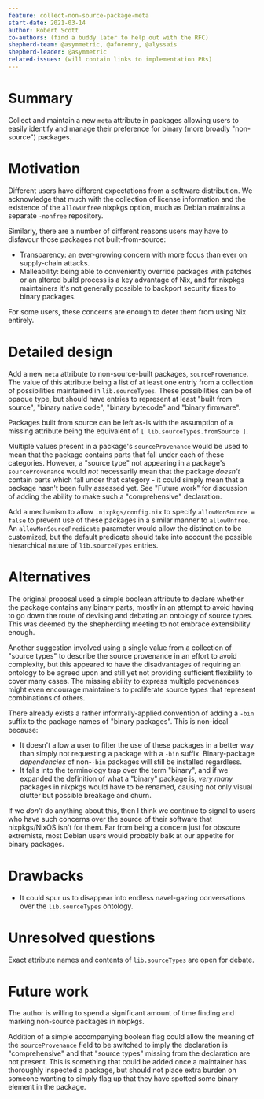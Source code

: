 ```yaml
---
feature: collect-non-source-package-meta
start-date: 2021-03-14
author: Robert Scott
co-authors: (find a buddy later to help out with the RFC)
shepherd-team: @asymmetric, @aforemny, @alyssais
shepherd-leader: @asymmetric
related-issues: (will contain links to implementation PRs)
---
```


# Summary
[summary]: #summary

Collect and maintain a new `meta` attribute in packages allowing users to easily
identify and manage their preference for binary (more broadly "non-source")
packages.

# Motivation
[motivation]: #motivation

Different users have different expectations from a software distribution. We
acknowledge that much with the collection of license information and the
existence of the `allowUnfree` nixpkgs option, much as Debian maintains a
separate `-nonfree` repository.

Similarly, there are a number of different reasons users may have to disfavour
those packages not built-from-source:

- Transparency: an ever-growing concern with more focus than ever on
  supply-chain attacks.
- Malleability: being able to conveniently override packages with patches or an
  altered build process is a key advantage of Nix, and for nixpkgs maintainers
  it's not generally possible to backport security fixes to binary packages.

For some users, these concerns are enough to deter them from using Nix entirely.

# Detailed design
[design]: #detailed-design

Add a new `meta` attribute to non-source-built packages, `sourceProvenance`.
The value of this attribute being a list of at least one entriy from a
collection of possibilities maintained in `lib.sourceTypes`. These possibilities
can be of opaque type, but should have entries to represent at least "built from
source", "binary native code", "binary bytecode" and "binary firmware".

Packages built from source can be left as-is with the assumption of a missing
attribute being the equivalent of `[ lib.sourceTypes.fromSource ]`.

Multiple values present in a package's `sourceProvenance` would be used to
mean that the package contains parts that fall under each of these categories.
However, a "source type" not appearing in a package's `sourceProvenance` would
_not_ necessarily mean that the package _doesn't_ contain parts which fall
under that category - it could simply mean that a package hasn't been fully
assessed yet. See "Future work" for discussion of adding the ability to make
such a "comprehensive" declaration.

Add a mechanism to allow `.nixpkgs/config.nix` to specify
`allowNonSource = false` to prevent use of these packages in a similar manner
to `allowUnfree`. An `allowNonSourcePredicate` parameter would allow the
distinction to be customized, but the default predicate should take into account
the possible hierarchical nature of `lib.sourceTypes` entries.

# Alternatives
[alternatives]: #alternatives

The original proposal used a simple boolean attribute to declare whether the
package contains any binary parts, mostly in an attempt to avoid having
to go down the route of devising and debating an ontology of source types. This
was deemed by the shepherding meeting to not embrace extensibility enough.

Another suggestion involved using a single value from a collection of "source
types" to describe the source provenance in an effort to avoid complexity, but
this appeared to have the disadvantages of requiring an ontology to be agreed
upon and still yet not providing sufficient flexibility to cover many cases.
The missing ability to express multiple provenances might even encourage
maintainers to proliferate source types that represent combinations of others.

There already exists a rather informally-applied convention of adding a `-bin`
suffix to the package names of "binary packages". This is non-ideal because:

- It doesn't allow a user to filter the use of these packages in a better way
  than simply not requesting a package with a `-bin` suffix. Binary-package
  _dependencies_ of non-`-bin` packages will still be installed regardless.
- It falls into the terminology trap over the term "binary", and if we expanded
  the definition of what a "binary" package is, *very many* packages in nixpkgs
  would have to be renamed, causing not only visual clutter but possible
  breakage and churn.

If we _don't_ do anything about this, then I think we continue to signal to
users who have such concerns over the source of their software that
nixpkgs/NixOS isn't for them. Far from being a concern just for obscure
extremists, most Debian users would probably balk at our appetite for binary
packages.

# Drawbacks
[drawbacks]: #drawbacks

- It could spur us to disappear into endless navel-gazing conversations over
  the `lib.sourceTypes` ontology.

# Unresolved questions
[unresolved]: #unresolved-questions

Exact attribute names and contents of `lib.sourceTypes` are open for debate.

# Future work
[future]: #future-work

The author is willing to spend a significant amount of time finding and marking
non-source packages in nixpkgs.

Addition of a simple accompanying boolean flag could allow the meaning of the
`sourceProvenance` field to be switched to imply the declaration is
"comprehensive" and that "source types" missing from the declaration are not
present. This is something that could be added once a maintainer has thoroughly
inspected a package, but should not place extra burden on someone wanting to
simply flag up that they have spotted some binary element in the package.
